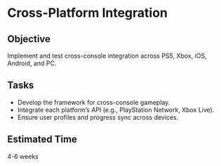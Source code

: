 # Cross-Platform Integration

## Objective
Implement and test cross-console integration across PS5, Xbox, iOS, Android, and PC.

## Tasks
- Develop the framework for cross-console gameplay.
- Integrate each platform’s API (e.g., PlayStation Network, Xbox Live).
- Ensure user profiles and progress sync across devices.

## Estimated Time
4-6 weeks

